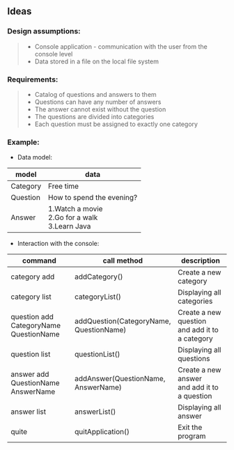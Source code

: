 ## Ideas

### Design assumptions:

> - Console application - communication with the user from the console level
>- Data stored in a file on the local file system

### Requirements:

>- Catalog of questions and answers to them
>- Questions can have any number of answers
>- The answer cannot exist without the question
>- The questions are divided into categories
>- Each question must be assigned to exactly one category

### Example:

- Data model:

| model    | data                                                   |     
|----------|--------------------------------------------------------|
| Category | Free time                                              |  
| Question | How to spend the evening?                              | 
| Answer   | 1.Watch a movie <br> 2.Go for a walk <br> 3.Learn Java |

- Interaction with the console:

| command                                     | call method                                  | description                                         |
|---------------------------------------------|----------------------------------------------|-----------------------------------------------------|
| category add                                | addCategory()                                | Create a new category                               |
| category list                               | categoryList()                               | Displaying all categories                           |
| question add CategoryName <br> QuestionName | addQuestion(CategoryName, <br> QuestionName) | Create a new question <br> and add it to a category |
| question list                               | questionList()                               | Displaying all questions                            |
| answer add QuestionName <br> AnswerName     | addAnswer(QuestionName, <br> AnswerName)     | Create a new answer <br> and add it to a question   |
| answer list                                 | answerList()                                 | Displaying all answer                               |
| quite                                       | quitApplication()                            | Exit the program                                    |

